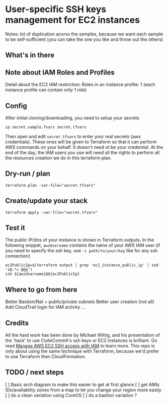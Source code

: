 # User-specific SSH keys management for EC2 instances

Notes: lot of duplication acorss the samples, because we want each sample to be self-sufficient (you can take the one you like and throw out the others)


## What's in there


## Note about IAM Roles and Profiles

Detail about the EC2 IAM restriction: Roles in an instance profile: 1 (each instance profile can contain only 1 role)


## Config

After initial cloning/downloading, you need to setup your secrets

    cp secret.sample.fvars secret.tfvars

Then open and edit `secret.tfvars` to enter your real secrets (aws credentials).
These ones will be given to Terraform so that it can perform AWS commands on your behalf.
It doesn't need ot be your credential. At the end of the day, the IAM users you use will need all the rights to perform all the resources creation we do in this terraform plan.


## Dry-run / plan

    terraform plan -var-file="secret.tfvars"


## Create/update your stack

    terraform apply -var-file="secret.tfvars"


## Test it

The public IP/dns of your instance is shown in Terraform outputs. In the following snippet, `awsUsername` contains the name of your AWS IAM user (if you need to specify the ssh key, use `-i path/to/your/key` like for any ssh connection)

    ec2PublicIp=$(terraform output | grep 'ec2_instance_public_ip' | sed 's@.*= @@g')
    ssh ${awsUsername}@${ec2PublicIp}


## Where to go from here

Better Bastion/Nat + public/private subnets
Better user creation (not all)
Add CloudTrail login for IAM activity
... 


## Credits

All the hard work has been done by Michael Wittig, and his presentation of the 'hack' to use CodeCommit's ssh keys or EC2 instances is brilliant. Go read [Manage AWS EC2 SSH access with IAM](https://cloudonaut.io/manage-aws-ec2-ssh-access-with-iam/) to learn more.
This repo is only about using the same technique with Terraform, because we'd prefer to use Terraform than CloudFormation.


## TODO / next steps

[ ] Basic arch diagram to make this easier to get at first glance
[ ] get AMIs IDs/availability zones from a map to let you change your region more easily
[ ] do a clean variation using CoreOS
[ ] do a bastion variation ? 
 


